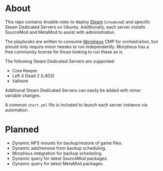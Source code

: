 # About
This repo contains Ansible roles to deploy [Steam](https://steampowered.com) (`steamcmd`) and specific Steam Dedicated Servers on Ubuntu.  Additionally, each server installs SourceMod and MetaMod to assist with administration.

The playbooks are written to consume [Morpheus](https://morpheusdata.com) CMP for orchestration, but should only require minor tweaks to run independently.  Morpheus has a free community license for those looking to run these as is.

The following Steam Dedicated Servers are supported:

* Core Keeper
* Left 4 Dead 2 (L4D2)
* Valheim

Additional Steam Dedicated Servers can easily be added with minor variable changes.

A common `start.yml` file is included to launch each server instance via automation.

# Planned
* Dynamic NFS mounts for backup/restore of game files.
* Dynamic add/remove from backup scheduling.
* Morpheus integration for backup scheduling.
* Dynamic query for latest SourceMod packages.
* Dynamic query for latest MetaMod packages.
